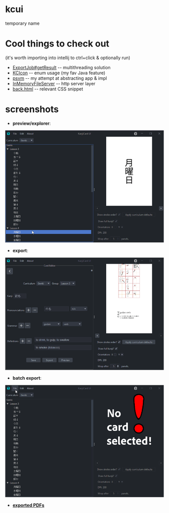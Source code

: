 # kcui
temporary name 

# Cool things to check out 
(it's worth importing into intellij to ctrl+click & optionally run)

- [ExportJob#getResult](https://github.com/vhagedorn/kcui/blob/8291af0a022fc3da3ae22bdff987c5d839322775/src/main/java/me/vadim/ja/kc/render/impl/ctx/ExportJob.java#L68) -- multithreading solution
- [KCIcon](https://github.com/vhagedorn/kcui/blob/8291af0a022fc3da3ae22bdff987c5d839322775/src/main/java/me/vadim/ja/kc/ui/KCIcon.java#L15) -- enum usage (my fav Java feature)
- [psvm](https://github.com/vhagedorn/kcui/blob/8291af0a022fc3da3ae22bdff987c5d839322775/src/main/java/me/vadim/ja/Main.java#L10) -- my attempt at abstracting app & impl
- [InMemoryFileServer](https://github.com/vhagedorn/kcui/blob/8291af0a022fc3da3ae22bdff987c5d839322775/src/main/java/me/vadim/ja/kc/render/InMemoryFileServer.java#L24) -- http server layer
- [back.html](https://github.com/vhagedorn/kcui/blob/31f27f6c757abf488a0c51278eaf1e310cf71ae5/src/main/resources/doc/back.html#L68) -- relevant CSS snippet

# screenshots

- **preview/explorer**:

  
![preview/explorer](doc/java_Zv8ObnG9M3.gif)



- **export**:


![export](doc/java_6vfaCzXmNI.gif)



- **batch export**:


![batch export](doc/java_Dw0aOsCseH.gif)



- **[exported PDFs](https://github.com/vhagedorn/kcui/tree/master/doc)**
